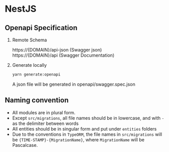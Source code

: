 # NestJS

## Openapi Specification
1. Remote Schema

   https://{DOMAIN}/api-json (Swagger json)  
   https://{DOMAIN}/api (Swagger Documentation)
2. Generate locally
   ```bash
   yarn generate:openapi
   ```    
   A json file will be generated in openapi/swagger.spec.json

## Naming convention
- All modules are in plural form. 
- Except `src/migrations`, all file names should be in lowercase, and with `-` as the delimiter between words
- All entities should be in singular form and put under `entities` folders
- Due to the conventions in `TypeORM`, the file names in `src/migrations` will be `{TIME-STAMP}-{MigrationName}`, where `MigrationName` will be Pascalcase.
